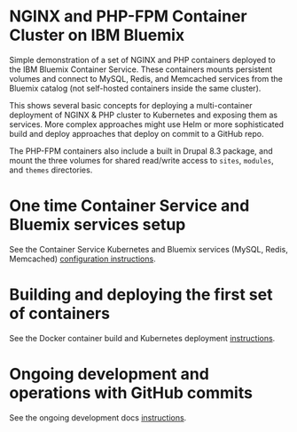 # NGINX and PHP-FPM Container Cluster on IBM Bluemix
Simple demonstration of a set of NGINX and PHP containers deployed to the IBM Bluemix Container Service. These containers mounts persistent volumes and connect to MySQL, Redis, and Memcached services from the Bluemix catalog (not self-hosted containers inside the same cluster).

This shows several basic concepts for deploying a multi-container deployment of NGINX & PHP cluster to Kubernetes and exposing them as services. More complex approaches might use Helm or more sophisticated build and deploy approaches that deploy on commit to a GitHub repo.

The PHP-FPM containers also include a built in Drupal 8.3 package, and mount the three volumes for shared read/write access to `sites`, `modules`, and `themes` directories.

# One time Container Service and Bluemix services setup
See the Container Service Kubernetes and Bluemix services (MySQL, Redis, Memcached) [configuration instructions](docs/INITIAL-SETUP.md).

# Building and deploying the first set of containers
See the Docker container build and Kubernetes deployment [instructions](docs/DEPLOY-CONTAINERS.md).

# Ongoing development and operations with GitHub commits
See the ongoing development docs [instructions](docs/ONGOING-DEVELOPMENT.md).
